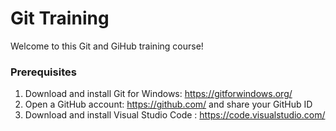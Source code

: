 # Git Training

Welcome to this Git and GiHub training course!

### Prerequisites

1. Download and install Git for Windows: https://gitforwindows.org/
2. Open a GitHub account: https://github.com/ and share your GitHub ID
3. Download and install Visual Studio Code : https://code.visualstudio.com/

